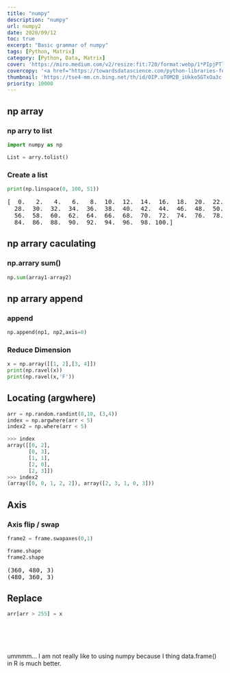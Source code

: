 ```yaml
---
title: "numpy"
description: "numpy"
url: numpy2
date: 2020/09/12
toc: true
excerpt: "Basic grammar of numpy"
tags: [Python, Matrix]
category: [Python, Data, Matrix]
cover: 'https://miro.medium.com/v2/resize:fit:720/format:webp/1*PIpjPTlcrDyXLl2fDv34bA.png'
covercopy: '<a href="https://towardsdatascience.com/python-libraries-for-natural-language-processing-be0e5a35dd64">© Claire D. Costa</a>'
thumbnail: 'https://tse4-mm.cn.bing.net/th/id/OIP.uTOM2B_iUkko5GTxOa3c-wAAAA'
priority: 10000
---
```

## np array

###  np arry to list
```python
import numpy as np

List = arry.tolist()
```

### Create a list

```python
print(np.linspace(0, 100, 51))
```
<pre>
[  0.   2.   4.   6.   8.  10.  12.  14.  16.  18.  20.  22.  24.  26.
  28.  30.  32.  34.  36.  38.  40.  42.  44.  46.  48.  50.  52.  54.
  56.  58.  60.  62.  64.  66.  68.  70.  72.  74.  76.  78.  80.  82.
  84.  86.  88.  90.  92.  94.  96.  98. 100.]
</pre>

## np arrary caculating

###  np.arrary sum()
```python
np.sum(array1-array2)
```

##  np arrary append


###  append

```python
np.append(np1, np2,axis=0)
```

### Reduce Dimension

```python
x = np.array([[1, 2],[3, 4]])
print(np.ravel(x))      
print(np.ravel(x,'F'))  
```

## Locating (argwhere)


```python
arr = np.random.randint(0,10, (3,4))  
index = np.argwhere(arr < 5)
index2 = np.where(arr < 5)

>>> index
array([[0, 2],
       [0, 3],
       [1, 1],
       [2, 0],
       [2, 3]])
>>> index2
(array([0, 0, 1, 2, 2]), array([2, 3, 1, 0, 3]))
```

## Axis

### Axis flip / swap

```python
frame2 = frame.swapaxes(0,1)

frame.shape
frame2.shape
```
<pre>
(360, 480, 3)
(480, 360, 3)
</pre>

## Replace


```python
arr[arr > 255] = x
```

<br />
<br />
<br />
<br />ummmm... I am not really like to using numpy because I thing data.frame() in R is much better.
